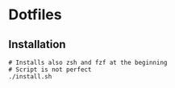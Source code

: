 # Dotfiles

## Installation
```
# Installs also zsh and fzf at the beginning
# Script is not perfect
./install.sh
```

